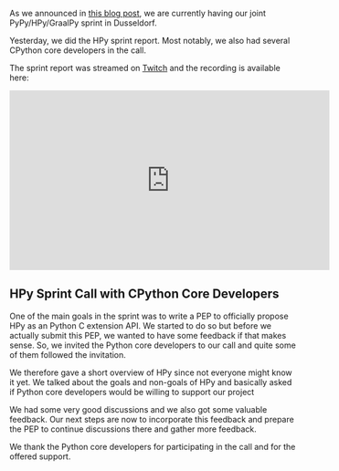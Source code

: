 <!--
.. title: HPy Sprint Status Update and Feedback Session
.. slug: hpy_sprint_2022_report
.. date: 2022-09-23 10:00:00 UTC
.. author: fangerer
.. tags:
.. category:
.. link:
.. description:
.. type: text
-->

As we announced in
[this blog post](https://hpyproject.org/blog/posts/2022/07/dusseldorf-sprint-2022/),
we are currently having our joint PyPy/HPy/GraalPy sprint in Dusseldorf.

Yesterday, we did the HPy sprint report. Most notably, we also had several
CPython core developers in the call.

The sprint report was streamed on
[Twitch](https://www.twitch.tv/pypyproject) and the recording is available here:
<iframe width="560" height="315" src="https://www.youtube.com/embed/kl5w8uR6hGA" title="YouTube video player" frameborder="0" allow="accelerometer; autoplay; clipboard-write; encrypted-media; gyroscope; picture-in-picture" allowfullscreen></iframe>

<!--TEASER_END-->


## HPy Sprint Call with CPython Core Developers

One of the main goals in the sprint was to write a PEP to officially propose
HPy as an Python C extension API. We started to do so but before we actually
submit this PEP, we wanted to have some feedback if that makes sense. So,
we invited the Python core developers to our call and quite some of them
followed the invitation.

We therefore gave a short overview of HPy since not everyone might know it yet.
We talked about the goals and non-goals of HPy and basically asked if Python
core developers would be willing to support our project

We had some very good discussions and we also got some valuable feedback.
Our next steps are now to incorporate this feedback and prepare the PEP to
continue discussions there and gather more feedback.

We thank the Python core developers for participating in the call and for the
offered support.
